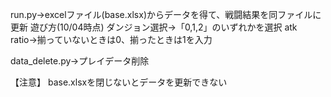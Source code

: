 run.py→excelファイル(base.xlsx)からデータを得て、戦闘結果を同ファイルに更新
遊び方(10/04時点)
ダンジョン選択→「0,1,2」のいずれかを選択
atk ratio→揃っていないときは0、揃ったときは1を入力

data_delete.py→プレイデータ削除

【注意】
base.xlsxを閉じないとデータを更新できない